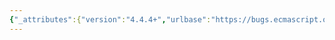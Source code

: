```yaml
---
{"_attributes":{"version":"4.4.4+","urlbase":"https://bugs.ecmascript.org/","maintainer":"dherman@mozilla.com"},"bug":{"bug_id":3859,"creation_ts":"2015-02-13 06:06:00 -0800","short_desc":"9.2.13: \"that for which\"","delta_ts":"2015-02-19 19:10:52 -0800","product":"Draft for 6th Edition","component":"editorial issue","version":"Rev 33: February 12, 2015 Draft","rep_platform":"All","op_sys":"All","bug_status":"RESOLVED","resolution":"FIXED","priority":"Normal","bug_severity":"minor","everconfirmed":true,"reporter":{"uid":"jmdyck","name":"Michael Dyck"},"assigned_to":{"uid":"allen","name":"Allen Wirfs-Brock"},"long_desc":[{"commentid":12515,"comment_count":0,"who":{"uid":"jmdyck","name":"Michael Dyck"},"bug_when":"2015-02-13 06:06:51 -0800","thetext":"In 9.2.13 \"FunctionDeclarationInstantiation(...) Abstract Operation\",\npara 2 says:\n    func is the function object that for which the execution context\n    is being established.\n\nDelete \"that\""},{"commentid":12521,"comment_count":1,"who":{"uid":"allen","name":"Allen Wirfs-Brock"},"bug_when":"2015-02-13 08:19:30 -0800","thetext":"fixed in ref34 editor's draft"},{"commentid":13019,"comment_count":2,"who":{"uid":"allen","name":"Allen Wirfs-Brock"},"bug_when":"2015-02-19 19:10:52 -0800","thetext":"fixed in rev34"}]}}
---
```

